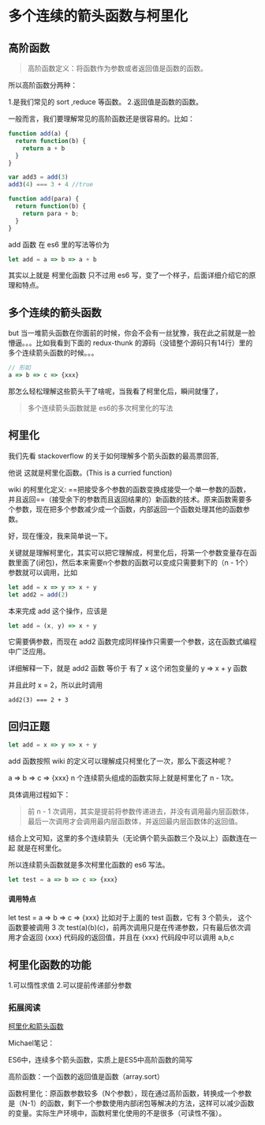 # 多个连续的箭头函数与柯里化

## 高阶函数

> 高阶函数定义：将函数作为参数或者返回值是函数的函数。

所以高阶函数分两种：

1.是我们常见的 sort ,reduce 等函数。
2.返回值是函数的函数。

一般而言，我们要理解常见的高阶函数还是很容易的。比如：

```js
function add(a) {
  return function(b) {
    return a + b
  }
}

var add3 = add(3)
add3(4) === 3 + 4 //true

function add(para) {
  return function(b) {
    return para + b;
  }
}
```

add 函数 在 es6 里的写法等价为

```jsx
let add = a => b => a + b
```

其实以上就是 柯里化函数 只不过用 es6 写，变了一个样子，后面详细介绍它的原理和特点。



## 多个连续的箭头函数

but 当一堆箭头函数在你面前的时候，你会不会有一丝犹豫，我在此之前就是一脸懵逼。。。比如我看到下面的 redux-thunk 的源码（没错整个源码只有14行）里的多个连续箭头函数的时候。。。

~~~js
// 形如
a => b => c => {xxx}
~~~

那怎么轻松理解这些箭头干了啥呢，当我看了柯里化后，瞬间就懂了，

> 多个连续箭头函数就是 es6的多次柯里化的写法



## 柯里化

我们先看 stackoverflow 的关于如何理解多个箭头函数的最高票回答,

他说 这就是柯里化函数。(This is a curried function)

wiki 的柯里化定义: ==把接受多个参数的函数变换成接受一个单一参数的函数，并且返回==（接受余下的参数而且返回结果的）新函数的技术。原来函数需要多个参数，现在把多个参数减少成一个函数，内部返回一个函数处理其他的函数参数。

好，现在懂没，我来简单说一下。

关键就是理解柯里化，其实可以把它理解成，柯里化后，将第一个参数变量存在函数里面了(闭包)，然后本来需要n个参数的函数可以变成只需要剩下的（n - 1个）参数就可以调用，比如

```jsx
let add = x => y => x + y
let add2 = add(2)
```

本来完成 add 这个操作，应该是

```jsx
let add = (x, y) => x + y
```

它需要俩参数，而现在 add2 函数完成同样操作只需要一个参数，这在函数式编程中广泛应用。

详细解释一下，就是 add2 函数 等价于 有了 x 这个闭包变量的 y => x + y 函数

并且此时 x = 2，所以此时调用

```undefined
add2(3) === 2 + 3
```

## 回归正题

```jsx
let add = x => y => x + y
```

add 函数按照 wiki 的定义可以理解成只柯里化了一次，那么下面这种呢？

a => b => c => {xxx}
n 个连续箭头组成的函数实际上就是柯里化了 n - 1次。

具体调用过程如下：

> 前 n - 1 次调用，其实是提前将参数传递进去，并没有调用最内层函数体，最后一次调用才会调用最内层函数体，并返回最内层函数体的返回值。

结合上文可知，这里的多个连续箭头（无论俩个箭头函数三个及以上）函数连在一起 就是在柯里化。

所以连续箭头函数就是多次柯里化函数的 es6 写法。

```jsx
let test = a => b => c => {xxx}
```

#### 调用特点

let test = a => b => c => {xxx}
比如对于上面的 test 函数，它有 3 个箭头， 这个函数要被调用 3 次 test(a)(b)(c)，前两次调用只是在传递参数，只有最后依次调用才会返回 {xxx} 代码段的返回值，并且在 {xxx} 代码段中可以调用 a,b,c

## 柯里化函数的功能

1.可以惰性求值
2.可以提前传递部分参数

### 拓展阅读

[柯里化和箭头函数](https://link.jianshu.com/?t=https%3A%2F%2Fzhuanlan.zhihu.com%2Fp%2F33374547)



Michael笔记：

ES6中，连续多个箭头函数，实质上是ES5中高阶函数的简写

高阶函数：一个函数的返回值是函数（array.sort）

函数柯里化：原函数参数较多（N个参数），现在通过高阶函数，转换成一个参数是（N-1）的函数，剩下一个参数使用内部闭包等解决的方法，这样可以减少函数的变量。实际生产环境中，函数柯里化使用的不是很多（可读性不强）。
